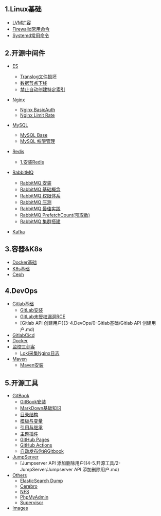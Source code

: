 
## 1.Linux基础

- [LVM扩容](0-1.Linux基础/1-LVM扩容.md)
- [Firewalld常用命令](0-1.Linux基础/Firewalld常用命令.md)
- [Systemd常用命令](0-1.Linux基础/Systemd常用命令.md)

## 2.开源中间件

- [ES](1-2.开源中间件/0-ES/README.md)

    - [Translog文件损坏](1-2.开源中间件/0-ES/Translog文件损坏.md)
    - [数据节点下线](1-2.开源中间件/0-ES/数据节点下线.md)
    - [禁止自动创建特定索引](1-2.开源中间件/0-ES/禁止自动创建特定索引.md)
- [Nginx](1-2.开源中间件/1-Nginx/README.md)

    - [Nginx BasicAuth](1-2.开源中间件/1-Nginx/Nginx-BasicAuth.md)
    - [Nginx Limit Rate](1-2.开源中间件/1-Nginx/Nginx-Limit-Rate.md)
- [MySQL](1-2.开源中间件/3-MySQL/README.md)

    - [MySQL Base](1-2.开源中间件/3-MySQL/MySQL-Base.md)
    - [MySQL 权限管理](1-2.开源中间件/3-MySQL/MySQL-权限管理.md)
- [Redis](1-2.开源中间件/4-Redis/README.md)

    - [1.安装Redis](1-2.开源中间件/4-Redis/0-1.安装Redis.md)
- [RabbitMQ](1-2.开源中间件/5-RabbitMQ/README.md)

    - [RabbitMQ 安装](1-2.开源中间件/5-RabbitMQ/0-RabbitMQ-安装.md)
    - [RabbitMQ 基础概念](1-2.开源中间件/5-RabbitMQ/1-RabbitMQ-基础概念.md)
    - [RabbitMQ 权限体系](1-2.开源中间件/5-RabbitMQ/2-RabbitMQ-权限体系.md)
    - [RabbitMQ 压测](1-2.开源中间件/5-RabbitMQ/3-RabbitMQ-压测.md)
    - [RabbitMQ 最佳实践](1-2.开源中间件/5-RabbitMQ/4-RabbitMQ-最佳实践.md)
    - [RabbitMQ PrefetchCount(预取数)](1-2.开源中间件/5-RabbitMQ/5-RabbitMQ-PrefetchCount(预取数).md)
    - [RabbitMQ 集群搭建](1-2.开源中间件/5-RabbitMQ/6-RabbitMQ-集群搭建.md)
- [Kafka](1-2.开源中间件/6-Kafka/README.md)


## 3.容器&K8s

- [Docker基础]()
- [K8s基础]()
- [Ceph]()

## 4.DevOps

- [Gitlab基础]()
    - [GitLab安装](3-4.DevOps/0-Gitlab基础/0-GitLab安装.md)
    - [GitLab未授权漏洞RCE](3-4.DevOps/0-Gitlab基础/GitLab未授权漏洞RCE.md)
    - [Gitlab API 创建用户](3-4.DevOps/0-Gitlab基础/Gitlab API 创建用户.md)
- [GitlabCicd]()
- [Docker]()
- [监控三剑客]()
    - [Loki采集Nginx日志](3-4.DevOps/3-监控三剑客/Loki采集Nginx日志.md)
- [Maven]()
    - [Maven安装](3-4.DevOps/4-Maven/Maven安装.md)

## 5.开源工具

- [GitBook]()
    - [GitBook安装](4-5.开源工具/0-GitBook/0-GitBook安装.md)
    - [MarkDown基础知识](4-5.开源工具/0-GitBook/1-MarkDown基础知识.md)
    - [目录结构](4-5.开源工具/0-GitBook/2-目录结构.md)
    - [模板与变量](4-5.开源工具/0-GitBook/3-模板与变量.md)
    - [引用与继承](4-5.开源工具/0-GitBook/4-引用与继承.md)
    - [主题插件](4-5.开源工具/0-GitBook/5-主题插件.md)
    - [GitHub Pages](4-5.开源工具/0-GitBook/6-GitHub-Pages.md)
    - [GitHub Actions](4-5.开源工具/0-GitBook/7-GitHub-Actions.md)
    - [自动发布你的Gitbook](4-5.开源工具/0-GitBook/8-自动发布你的Gitbook.md)
- [JumpServer]()
    - [Jumpserver API 添加删除用户](4-5.开源工具/2-JumpServer/Jumpserver API 添加删除用户.md)
- [Others]()
    - [ElasticSearch Dump](4-5.开源工具/99-Others/0-ElasticSearch-Dump.md)
    - [Cerebro](4-5.开源工具/99-Others/Cerebro.md)
    - [NFS](4-5.开源工具/99-Others/NFS.md)
    - [PhpMyAdmin](4-5.开源工具/99-Others/PhpMyAdmin.md)
    - [Supervisor](4-5.开源工具/99-Others/Supervisor.md)
- [Images]()